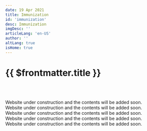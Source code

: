```yaml
---
date: 19 Apr 2021
title: Immunization
id: 'immunization'
desc: Immunization
imgDesc: ''
articleLang: 'en-US'
author: ''
altLang: true
isHome: true
---
```


<altLang />

# {{ $frontmatter.title }}

<br/><br/>

Website under construction and the contents will be added soon.  
Website under construction and the contents will be added soon.  
Website under construction and the contents will be added soon.  
Website under construction and the contents will be added soon.  
Website under construction and the contents will be added soon.  

<br/><br/>

<style>
   
</style>